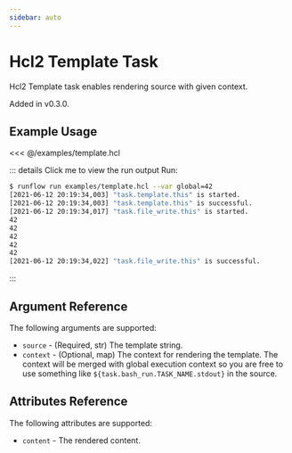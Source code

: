 ```yaml
---
sidebar: auto
---
```


# Hcl2 Template Task

Hcl2 Template task enables rendering source with given context.

Added in v0.3.0.

## Example Usage

<<< @/examples/template.hcl

::: details Click me to view the run output
Run:

```bash
$ runflow run examples/template.hcl --var global=42
[2021-06-12 20:19:34,003] "task.template.this" is started.
[2021-06-12 20:19:34,003] "task.template.this" is successful.
[2021-06-12 20:19:34,017] "task.file_write.this" is started.
42
42
42
42
42
[2021-06-12 20:19:34,022] "task.file_write.this" is successful.
```
:::

## Argument Reference

The following arguments are supported:

* `source` - (Required, str) The template string.
* `context` - (Optional, map) The context for rendering the template. The context will be merged with global execution context so you are free to use something like `${task.bash_run.TASK_NAME.stdout}` in the source.

## Attributes Reference

The following attributes are supported:

* `content` - The rendered content.
